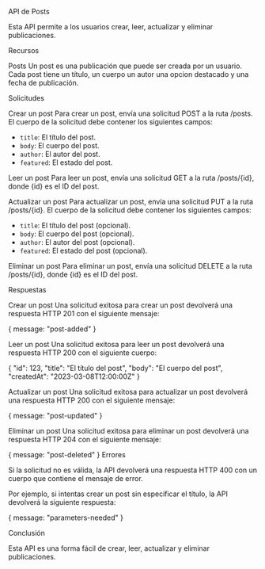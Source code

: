 API de Posts

Esta API permite a los usuarios crear, leer, actualizar y eliminar publicaciones.

Recursos

Posts
Un post es una publicación que puede ser creada por un usuario. Cada post tiene un título, un cuerpo un autor una opcion destacado y una fecha de publicación.

Solicitudes

Crear un post
Para crear un post, envía una solicitud POST a la ruta /posts. El cuerpo de la solicitud debe contener los siguientes campos:

* `title`: El título del post.
* `body`: El cuerpo del post.
* `author`: El autor del post.
* `featured`: El estado del post.

Leer un post
Para leer un post, envía una solicitud GET a la ruta /posts/{id}, donde {id} es el ID del post.

Actualizar un post
Para actualizar un post, envía una solicitud PUT a la ruta /posts/{id}. El cuerpo de la solicitud debe contener los siguientes campos:

* `title`: El título del post (opcional).
* `body`: El cuerpo del post (opcional).
* `author`: El autor del post (opcional).
* `featured`: El estado del post (opcional).

Eliminar un post
Para eliminar un post, envía una solicitud DELETE a la ruta /posts/{id}, donde {id} es el ID del post.

Respuestas

Crear un post
Una solicitud exitosa para crear un post devolverá una respuesta HTTP 201 con el siguiente mensaje:

{
  message: "post-added"
}

Leer un post
Una solicitud exitosa para leer un post devolverá una respuesta HTTP 200 con el siguiente cuerpo:

{
  "id": 123,
  "title": "El título del post",
  "body": "El cuerpo del post",
  "createdAt": "2023-03-08T12:00:00Z"
}

Actualizar un post
Una solicitud exitosa para actualizar un post devolverá una respuesta HTTP 200 con el siguiente mensaje:

{
  message: "post-updated"
}

Eliminar un post
Una solicitud exitosa para eliminar un post devolverá una respuesta HTTP 204 con el siguiente mensaje:

{
  message: "post-deleted"
}
Errores

Si la solicitud no es válida, la API devolverá una respuesta HTTP 400 con un cuerpo que contiene el mensaje de error.

Por ejemplo, si intentas crear un post sin especificar el título, la API devolverá la siguiente respuesta:

{
  message: "parameters-needed"
}

Conclusión

Esta API es una forma fácil de crear, leer, actualizar y eliminar publicaciones.